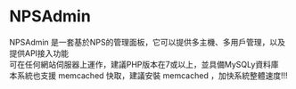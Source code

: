 # NPSAdmin
NPSAdmin 是一套基於NPS的管理面板，它可以提供多主機、多用戶管理，以及提供API接入功能  
可在任何網站伺服器上運作，建議PHP版本在7或以上，並具備MySQLy資料庫  
本系統也支援 memcached 快取，建議安裝 memcached ，加快系統整體速度!!!
